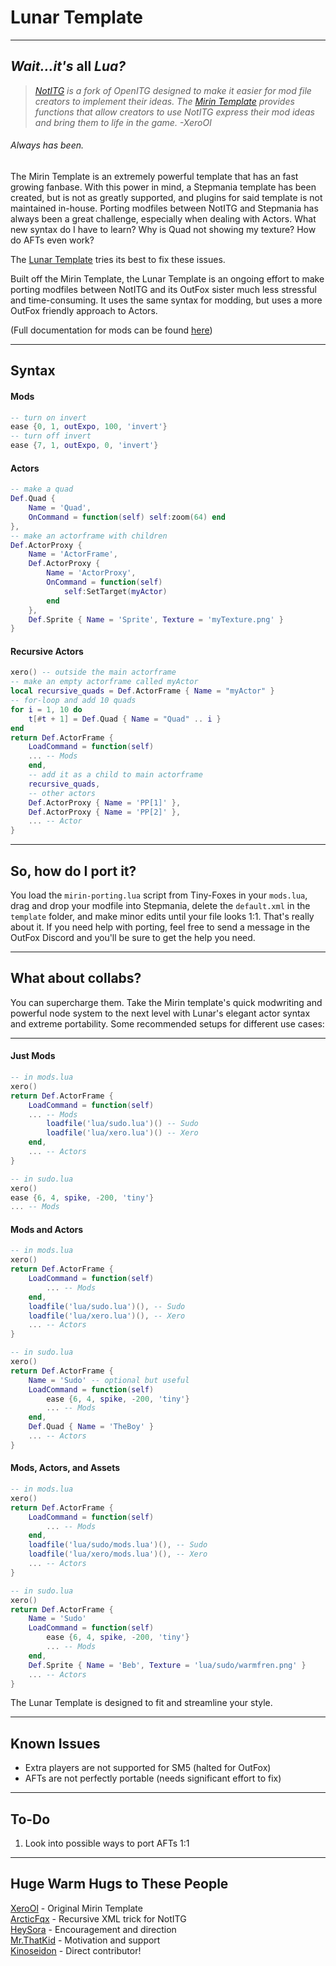 #
# Lunar Template

---

## *Wait...it's* all *Lua?*
> *[NotITG](https://notitg.heysora.net) is a fork of OpenITG designed to make it easier for mod file creators to implement their ideas. The [Mirin Template](https://www.github.com/XeroOl/notitg-mirin) provides functions that allow creators to use NotITG express their mod ideas and bring them to life in the game. -XeroOl*
###### Always has been.

The Mirin Template is an extremely powerful template that has an fast growing fanbase. With this power in mind, a Stepmania template has been created, but is not as greatly supported, and plugins for said template is not maintained in-house. Porting modfiles between NotITG and Stepmania has always been a great challenge, especially when dealing with Actors. What new syntax do I have to learn? Why is Quad not showing my texture? How do AFTs even work?

The [Lunar Template](https://github.com/sudospective/lunar-template) tries its best to fix these issues.

Built off the Mirin Template, the Lunar Template is an ongoing effort to make porting modfiles between NotITG and its OutFox sister much less stressful and time-consuming. It uses the same syntax for modding, but uses a more OutFox friendly approach to Actors.

(Full documentation for mods can be found [here](https://xerool.github.io/notitg-mirin))

---

## Syntax
#### Mods
```lua
-- turn on invert
ease {0, 1, outExpo, 100, 'invert'}
-- turn off invert
ease {7, 1, outExpo, 0, 'invert'}
```

#### Actors
```lua
-- make a quad
Def.Quad {
    Name = 'Quad',
    OnCommand = function(self) self:zoom(64) end
},
-- make an actorframe with children
Def.ActorProxy {
    Name = 'ActorFrame',
    Def.ActorProxy {
        Name = 'ActorProxy',
        OnCommand = function(self)
            self:SetTarget(myActor)
        end
    },
    Def.Sprite { Name = 'Sprite', Texture = 'myTexture.png' }
}
```

#### Recursive Actors
```lua
xero() -- outside the main actorframe
-- make an empty actorframe called myActor
local recursive_quads = Def.ActorFrame { Name = "myActor" }
-- for-loop and add 10 quads
for i = 1, 10 do
    t[#t + 1] = Def.Quad { Name = "Quad" .. i }
end
return Def.ActorFrame {
    LoadCommand = function(self)
    ... -- Mods
    end,
    -- add it as a child to main actorframe
    recursive_quads,
    -- other actors
    Def.ActorProxy { Name = 'PP[1]' },
    Def.ActorProxy { Name = 'PP[2]' },
    ... -- Actor
}
```

---

## So, how do I port it?
You load the `mirin-porting.lua` script from Tiny-Foxes in your `mods.lua`, drag and drop your modfile into Stepmania, delete the `default.xml` in the `template` folder, and make minor edits until your file looks 1:1. That's really about it. If you need help with porting, feel free to send a message in the OutFox Discord and you'll be sure to get the help you need.

---

## What about collabs?
You can supercharge them. Take the Mirin template's quick modwriting and powerful node system to the next level with Lunar's elegant actor syntax and extreme portability.
Some recommended setups for different use cases:

---
#### Just Mods
```lua
-- in mods.lua
xero()
return Def.ActorFrame {
    LoadCommand = function(self)
    ... -- Mods
        loadfile('lua/sudo.lua')() -- Sudo
        loadfile('lua/xero.lua')() -- Xero
    end,
    ... -- Actors
}

-- in sudo.lua
xero()
ease {6, 4, spike, -200, 'tiny'}
... -- Mods
```
#### Mods and Actors
```lua
-- in mods.lua
xero()
return Def.ActorFrame {
    LoadCommand = function(self)
        ... -- Mods
    end,
    loadfile('lua/sudo.lua')(), -- Sudo
    loadfile('lua/xero.lua')(), -- Xero
    ... -- Actors
}

-- in sudo.lua
xero()
return Def.ActorFrame {
    Name = 'Sudo' -- optional but useful
    LoadCommand = function(self)
        ease {6, 4, spike, -200, 'tiny'}
        ... -- Mods
    end,
    Def.Quad { Name = 'TheBoy' }
    ... -- Actors
}
```
#### Mods, Actors, and Assets
```lua
-- in mods.lua
xero()
return Def.ActorFrame {
    LoadCommand = function(self)
        ... -- Mods
    end,
    loadfile('lua/sudo/mods.lua')(), -- Sudo
    loadfile('lua/xero/mods.lua')(), -- Xero
    ... -- Actors
}

-- in sudo.lua
xero()
return Def.ActorFrame {
    Name = 'Sudo'
    LoadCommand = function(self)
        ease {6, 4, spike, -200, 'tiny'}
        ... -- Mods
    end,
    Def.Sprite { Name = 'Beb', Texture = 'lua/sudo/warmfren.png' }
    ... -- Actors
}
```
The Lunar Template is designed to fit and streamline your style.

---

## Known Issues
- Extra players are not supported for SM5 (halted for OutFox)
- AFTs are not perfectly portable (needs significant effort to fix)

---

## To-Do
1. Look into possible ways to port AFTs 1:1

---
## Huge Warm Hugs to These People
[XeroOl](https://github.com/xerool) - Original Mirin Template  
[ArcticFqx](https://github.com/arcticfqx) - Recursive XML trick for NotITG  
[HeySora](https://github.com/heysora) - Encouragement and direction  
[Mr.ThatKid](https://github.com/mrthatkid) - Motivation and support  
[Kinoseidon](https://github.com/kinoseidon) - Direct contributor!  
